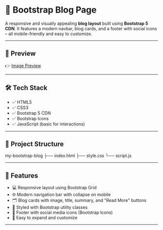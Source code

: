 # 📝 Bootstrap Blog Page

A responsive and visually appealing **blog layout** built using **Bootstrap 5 CDN**. It features a modern navbar, blog cards, and a footer with social icons – all mobile-friendly and easy to customize.

---

## 🚀 Preview

👉 [Image Preview](/img.png)

---

## 🛠️ Tech Stack

- ✅ HTML5
- ✅ CSS3
- ✅ Bootstrap 5 CDN
- ✅ Bootstrap Icons
- ✅ JavaScript (basic for interactions)

---

## 📂 Project Structure

my-bootstrap-blog
├── index.html
├── style.css
└── script.js

---

## 🎯 Features

- 💻 Responsive layout using Bootstrap Grid
- 🌐 Modern navigation bar with collapse on mobile
- 🗂️ Blog cards with image, title, summary, and "Read More" buttons
- 🎨 Styled with Bootstrap utility classes
- 🔗 Footer with social media icons (Bootstrap Icons)
- 🔧 Easy to expand and customize

---
